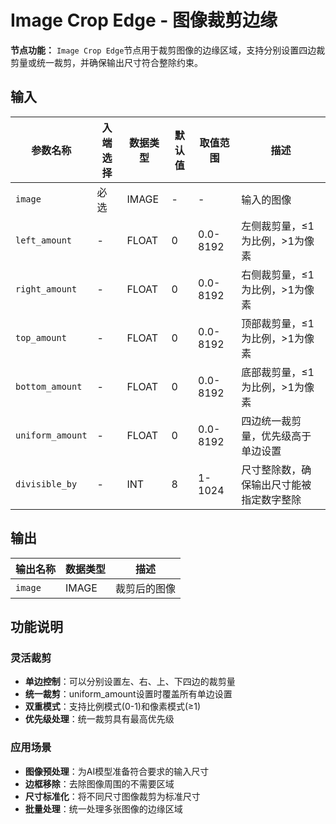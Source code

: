 # Image Crop Edge - 图像裁剪边缘

**节点功能：** `Image Crop Edge`节点用于裁剪图像的边缘区域，支持分别设置四边裁剪量或统一裁剪，并确保输出尺寸符合整除约束。

## 输入

| 参数名称 | 入端选择 | 数据类型 | 默认值 | 取值范围 | 描述 |
| -------- | -------- | -------- | ------ | -------- | ---- |
| `image` | 必选 | IMAGE | - | - | 输入的图像 |
| `left_amount` | - | FLOAT | 0 | 0.0-8192 | 左侧裁剪量，≤1为比例，>1为像素 |
| `right_amount` | - | FLOAT | 0 | 0.0-8192 | 右侧裁剪量，≤1为比例，>1为像素 |
| `top_amount` | - | FLOAT | 0 | 0.0-8192 | 顶部裁剪量，≤1为比例，>1为像素 |
| `bottom_amount` | - | FLOAT | 0 | 0.0-8192 | 底部裁剪量，≤1为比例，>1为像素 |
| `uniform_amount` | - | FLOAT | 0 | 0.0-8192 | 四边统一裁剪量，优先级高于单边设置 |
| `divisible_by` | - | INT | 8 | 1-1024 | 尺寸整除数，确保输出尺寸能被指定数字整除 |

## 输出

| 输出名称 | 数据类型 | 描述 |
|---------|----------|------|
| `image` | IMAGE | 裁剪后的图像 |

## 功能说明

### 灵活裁剪
- **单边控制**：可以分别设置左、右、上、下四边的裁剪量
- **统一裁剪**：uniform_amount设置时覆盖所有单边设置
- **双重模式**：支持比例模式(0-1)和像素模式(≥1)
- **优先级处理**：统一裁剪具有最高优先级

### 应用场景
- **图像预处理**：为AI模型准备符合要求的输入尺寸
- **边框移除**：去除图像周围的不需要区域
- **尺寸标准化**：将不同尺寸图像裁剪为标准尺寸
- **批量处理**：统一处理多张图像的边缘区域